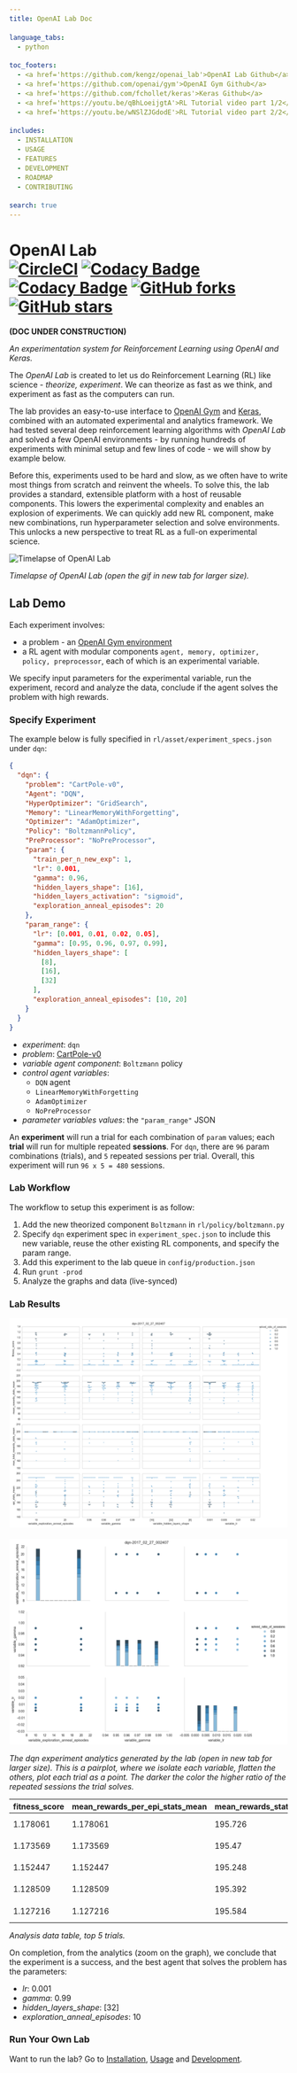 ```yaml
---
title: OpenAI Lab Doc

language_tabs:
  - python

toc_footers:
  - <a href='https://github.com/kengz/openai_lab'>OpenAI Lab Github</a>
  - <a href='https://github.com/openai/gym'>OpenAI Gym Github</a>
  - <a href='https://github.com/fchollet/keras'>Keras Github</a>
  - <a href='https://youtu.be/qBhLoeijgtA'>RL Tutorial video part 1/2</a>
  - <a href='https://youtu.be/wNSlZJGdodE'>RL Tutorial video part 2/2</a>

includes:
  - INSTALLATION
  - USAGE
  - FEATURES
  - DEVELOPMENT
  - ROADMAP
  - CONTRIBUTING

search: true
---
```


# OpenAI Lab </br> [![CircleCI](https://circleci.com/gh/kengz/openai_lab.svg?style=shield)](https://circleci.com/gh/kengz/openai_lab) [![Codacy Badge](https://api.codacy.com/project/badge/Grade/a0e6bbbb6c4845ccaab2db9aecfecbb0)](https://www.codacy.com/app/kengzwl/openai_lab?utm_source=github.com&amp;utm_medium=referral&amp;utm_content=kengz/openai_lab&amp;utm_campaign=Badge_Grade) [![Codacy Badge](https://api.codacy.com/project/badge/Coverage/9e55f845b10b4b51b213620bfb98e4b3)](https://www.codacy.com/app/kengzwl/openai_lab?utm_source=github.com&utm_medium=referral&utm_content=kengz/openai_lab&utm_campaign=Badge_Coverage) [![GitHub forks](https://img.shields.io/github/forks/kengz/openai_lab.svg?style=social&label=Fork)](https://github.com/kengz/openai_lab) [![GitHub stars](https://img.shields.io/github/stars/kengz/openai_lab.svg?style=social&label=Star)](https://github.com/kengz/openai_lab)

**(DOC UNDER CONSTRUCTION)**

_An experimentation system for Reinforcement Learning using OpenAI and Keras._

The _OpenAI Lab_ is created to let us do Reinforcement Learning (RL) like science - _theorize, experiment_. We can theorize as fast as we think, and experiment as fast as the computers can run.

The lab provides an easy-to-use interface to [OpenAI Gym](https://gym.openai.com/) and [Keras](https://keras.io/), combined with an automated experimental and analytics framework. We had tested several deep reinforcement learning algorithms with _OpenAI Lab_ and solved a few OpenAI environments - by running hundreds of experiments with minimal setup and few lines of code - we will show by example below.

Before this, experiments used to be hard and slow, as we often have to write most things from scratch and reinvent the wheels. To solve this, the lab provides a standard, extensible platform with a host of reusable components. This lowers the experimental complexity and enables an explosion of experiments. We can quickly add new RL component, make new combinations, run hyperparameter selection and solve environments. This unlocks a new perspective to treat RL as a full-on experimental science.

<div style="max-width: 100%"><img alt="Timelapse of OpenAI Lab" src="./images/lab_demo_dqn.gif" /></div>

_Timelapse of OpenAI Lab (open the gif in new tab for larger size)._


## Lab Demo

Each experiment involves:
- a problem - an [OpenAI Gym environment](https://gym.openai.com/envs)
- a RL agent with modular components `agent, memory, optimizer, policy, preprocessor`, each of which is an experimental variable.

We specify input parameters for the experimental variable, run the experiment, record and analyze the data, conclude if the agent solves the problem with high rewards.

### Specify Experiment

The example below is fully specified in `rl/asset/experiment_specs.json` under `dqn`:

```json
{
  "dqn": {
    "problem": "CartPole-v0",
    "Agent": "DQN",
    "HyperOptimizer": "GridSearch",
    "Memory": "LinearMemoryWithForgetting",
    "Optimizer": "AdamOptimizer",
    "Policy": "BoltzmannPolicy",
    "PreProcessor": "NoPreProcessor",
    "param": {
      "train_per_n_new_exp": 1,
      "lr": 0.001,
      "gamma": 0.96,
      "hidden_layers_shape": [16],
      "hidden_layers_activation": "sigmoid",
      "exploration_anneal_episodes": 20
    },
    "param_range": {
      "lr": [0.001, 0.01, 0.02, 0.05],
      "gamma": [0.95, 0.96, 0.97, 0.99],
      "hidden_layers_shape": [
        [8],
        [16],
        [32]
      ],
      "exploration_anneal_episodes": [10, 20]
    }
  }
}
```

- *experiment*: `dqn`
- *problem*: [CartPole-v0](https://gym.openai.com/envs/CartPole-v0)
- *variable agent component*: `Boltzmann` policy
- *control agent variables*:
    - `DQN` agent
    - `LinearMemoryWithForgetting`
    - `AdamOptimizer`
    - `NoPreProcessor`
- *parameter variables values*: the `"param_range"` JSON

An **experiment** will run a trial for each combination of `param` values; each **trial** will run for multiple repeated **sessions**. For `dqn`, there are `96` param combinations (trials), and `5` repeated sessions per trial. Overall, this experiment will run `96 x 5 = 480` sessions.


### Lab Workflow

The workflow to setup this experiment is as follow:

1. Add the new theorized component `Boltzmann` in `rl/policy/boltzmann.py`
2. Specify `dqn` experiment spec in `experiment_spec.json` to include this new variable,  reuse the other existing RL components, and specify the param range.
3. Add this experiment to the lab queue in `config/production.json`
4. Run `grunt -prod`
5. Analyze the graphs and data (live-synced)


### Lab Results

<div style="max-width: 100%"><img alt="The dqn experiment analytics" src="./images/dqn.png" />
<br><br>
<img alt="The dqn experiment analytics correlation" src="./images/dqn_correlation.png" /></div>

_The dqn experiment analytics generated by the lab (open in new tab for larger size). This is a pairplot, where we isolate each variable, flatten the others, plot each trial as a point. The darker the color the higher ratio of the repeated sessions the trial solves._

fitness_score|mean_rewards_per_epi_stats_mean|mean_rewards_stats_mean|epi_stats_mean|solved_ratio_of_sessions|num_of_sessions|max_total_rewards_stats_mean|t_stats_mean|trial_id|variable_exploration_anneal_episodes|variable_gamma|variable_hidden_layers_shape|variable_lr
|:--|:--|:--|:--|:--|:--|:--|:--|:--|:--|:--|:--|:--|
1.178061|1.178061|195.726|169.2|1.0|5|200.0|196.4|dqn-2017_02_27_002407_t44|10|0.99|[32]|0.001
1.173569|1.173569|195.47|168.0|1.0|5|200.0|199.0|dqn-2017_02_27_002407_t32|10|0.97|[32]|0.001
1.152447|1.152447|195.248|170.6|1.0|5|200.0|198.2|dqn-2017_02_27_002407_t64|20|0.96|[16]|0.001
1.128509|1.128509|195.392|177.8|1.0|5|200.0|199.0|dqn-2017_02_27_002407_t92|20|0.99|[32]|0.001
1.127216|1.127216|195.584|175.0|1.0|5|200.0|199.0|dqn-2017_02_27_002407_t76|20|0.97|[16]|0.001

_Analysis data table, top 5 trials._

On completion, from the analytics (zoom on the graph), we conclude that the experiment is a success, and the best agent that solves the problem has the parameters:

- *lr*: 0.001
- *gamma*: 0.99
- *hidden_layers_shape*: [32]
- *exploration_anneal_episodes*: 10


### Run Your Own Lab

Want to run the lab? Go to [Installation](#installation), [Usage](#usage) and [Development](#development).
